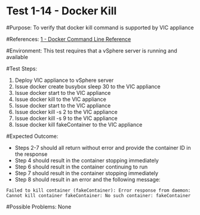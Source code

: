 Test 1-14 - Docker Kill
=======

#Purpose:
To verify that docker kill command is supported by VIC appliance

#References:
[1 - Docker Command Line Reference](https://docs.docker.com/engine/reference/commandline/kill/)

#Environment:
This test requires that a vSphere server is running and available

#Test Steps:
1. Deploy VIC appliance to vSphere server
2. Issue docker create busybox sleep 30 to the VIC appliance
3. Issue docker start <containerID> to the VIC appliance
4. Issue docker kill <containerID> to the VIC appliance
5. Issue docker start <containerID> to the VIC appliance
6. Issue docker kill -s 2 <containerID> to the VIC appliance
7. Issue docker kill -s 9 <containerID> to the VIC appliance
8. Issue docker kill fakeContainer to the VIC appliance

#Expected Outcome:
* Steps 2-7 should all return without error and provide the container ID in the response
* Step 4 should result in the container stopping immediately
* Step 6 should result in the container continuing to run
* Step 7 should result in the container stopping immediately
* Step 8 should result in an error and the following message:  
```
Failed to kill container (fakeContainer): Error response from daemon: Cannot kill container fakeContainer: No such container: fakeContainer
```

#Possible Problems:
None